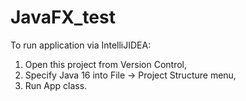 # JavaFX_test
To run application via IntelliJIDEA:
1. Open this project from Version Control,
2. Specify Java 16 into File -> Project Structure menu,
3. Run App class.
